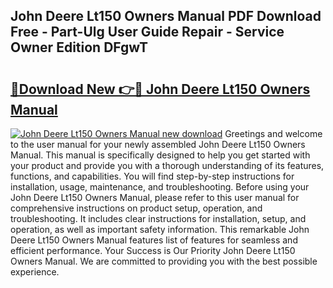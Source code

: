 ## John Deere Lt150 Owners Manual PDF Download Free - Part-Ulg User Guide Repair - Service Owner Edition DFgwT

# <h2><a href="http://bc92894.oget.top/?id=John+Deere+Lt150+Owners+Manual">🔗Download New 👉🔴 John Deere Lt150 Owners Manual</a></h2>

[![John Deere Lt150 Owners Manual new download](https://i.imgur.com/5g1atiW.png)](http://bc92894.oget.top/?id=John+Deere+Lt150+Owners+Manual)
Greetings and welcome to the user manual for your newly assembled John Deere Lt150 Owners Manual. This manual is specifically designed to help you get started with your product and provide you with a thorough understanding of its features, functions, and capabilities. You will find step-by-step instructions for installation, usage, maintenance, and troubleshooting. Before using your John Deere Lt150 Owners Manual, please refer to this user manual for comprehensive instructions on product setup, operation, and troubleshooting. It includes clear instructions for installation, setup, and operation, as well as important safety information. This remarkable John Deere Lt150 Owners Manual features list of features for seamless and efficient performance. Your Success is Our Priority John Deere Lt150 Owners Manual. We are committed to providing you with the best possible experience.
